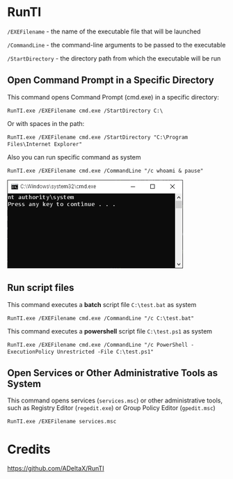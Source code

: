 # RunTI

`/EXEFilename` - the name of the executable file that will be launched

`/CommandLine` - the command-line arguments to be passed to the executable

`/StartDirectory` - the directory path from which the executable will be run

## Open Command Prompt in a Specific Directory

This command opens Command Prompt (cmd.exe) in a specific directory:
```shell
RunTI.exe /EXEFilename cmd.exe /StartDirectory C:\
```

Or with spaces in the path:
```shell
RunTI.exe /EXEFilename cmd.exe /StartDirectory "C:\Program Files\Internet Explorer"
```

Also you can run specific command as system
```shell
RunTI.exe /EXEFilename cmd.exe /CommandLine "/c whoami & pause"
```

![whoami](whoami.png)


## Run script files

This command executes a **batch** script file `C:\test.bat` as system
```shell
RunTI.exe /EXEFilename cmd.exe /CommandLine "/c C:\test.bat"
```

This command executes a **powershell** script file `C:\test.ps1` as system
```shell
RunTI.exe /EXEFilename cmd.exe /CommandLine "/c PowerShell -ExecutionPolicy Unrestricted -File C:\test.ps1"
```

## Open Services or Other Administrative Tools as System

This command opens services (`services.msc`) or other administrative tools, such as Registry Editor (`regedit.exe`) or Group Policy Editor (`gpedit.msc`)
```shell
RunTI.exe /EXEFilename services.msc
```


# Credits

https://github.com/ADeltaX/RunTI